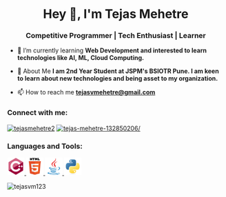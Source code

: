 <h1 align="center">Hey 👋, I'm Tejas Mehetre</h1>
<h3 align="center">Competitive Programmer | Tech Enthusiast | Learner</h3>

- 🌱 I’m currently learning **Web Development and interested to learn technologies like AI, ML, Cloud Computing.**

- 💬 About Me **I am 2nd Year Student at JSPM's BSIOTR Pune. I am keen to learn about new technologies and being asset to my organization.**

- 📫 How to reach me **tejasvmehetre@gmail.com**

<h3 align="left">Connect with me:</h3>
<p align="left">
<a href="https://twitter.com/tejasmehetre2" target="blank"><img align="center" src="https://raw.githubusercontent.com/rahuldkjain/github-profile-readme-generator/master/src/images/icons/Social/twitter.svg" alt="tejasmehetre2" height="30" width="40" /></a>
<a href="https://linkedin.com/in/tejas-mehetre-132850206/" target="blank"><img align="center" src="https://raw.githubusercontent.com/rahuldkjain/github-profile-readme-generator/master/src/images/icons/Social/linked-in-alt.svg" alt="tejas-mehetre-132850206/" height="30" width="40" /></a>
</p>

<h3 align="left">Languages and Tools:</h3>
<p align="left"> <a href="https://www.w3schools.com/cpp/" target="_blank"> <img src="https://raw.githubusercontent.com/devicons/devicon/master/icons/cplusplus/cplusplus-original.svg" alt="cplusplus" width="40" height="40"/> </a> <a href="https://www.w3.org/html/" target="_blank"> <img src="https://raw.githubusercontent.com/devicons/devicon/master/icons/html5/html5-original-wordmark.svg" alt="html5" width="40" height="40"/> </a> <a href="https://www.java.com" target="_blank"> <img src="https://raw.githubusercontent.com/devicons/devicon/master/icons/java/java-original.svg" alt="java" width="40" height="40"/> </a> <a href="https://www.python.org" target="_blank"> <img src="https://raw.githubusercontent.com/devicons/devicon/master/icons/python/python-original.svg" alt="python" width="40" height="40"/> </a> </p>

<p><img align="center" src="https://github-readme-stats.vercel.app/api/top-langs?username=tejasvm123&show_icons=true&locale=en&layout=compact" alt="tejasvm123" /></p>
